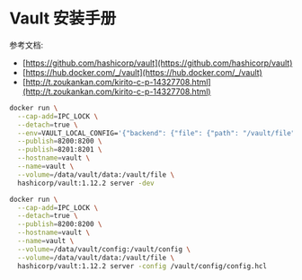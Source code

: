 
# Vault 安装手册

参考文档:

- [https://github.com/hashicorp/vault](https://github.com/hashicorp/vault)
- [https://hub.docker.com/_/vault](https://hub.docker.com/_/vault)
- [http://t.zoukankan.com/kirito-c-p-14327708.html](http://t.zoukankan.com/kirito-c-p-14327708.html)

```bash
docker run \
  --cap-add=IPC_LOCK \
  --detach=true \
  --env=VAULT_LOCAL_CONFIG='{"backend": {"file": {"path": "/vault/file"}}, "default_lease_ttl": "168h", "max_lease_ttl": "720h"}' \
  --publish=8200:8200 \
  --publish=8201:8201 \
  --hostname=vault \
  --name=vault \
  --volume=/data/vault/data:/vault/file \
  hashicorp/vault:1.12.2 server -dev

docker run \
  --cap-add=IPC_LOCK \
  --detach=true \
  --publish=8200:8200 \
  --hostname=vault \
  --name=vault \
  --volume=/data/vault/config:/vault/config \
  --volume=/data/vault/data:/vault/file \
  hashicorp/vault:1.12.2 server -config /vault/config/config.hcl
```
